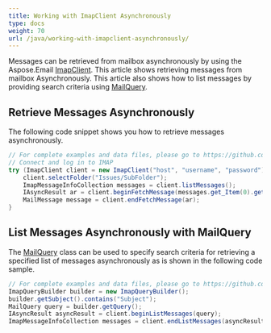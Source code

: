 ```yaml
---
title: Working with ImapClient Asynchronously
type: docs
weight: 70
url: /java/working-with-imapclient-asynchronously/
---
```



Messages can be retrieved from mailbox asynchronously by using the Aspose.Email [ImapClient](https://reference.aspose.com/email/java/com.aspose.email/imapclient/). This article shows retrieving messages from mailbox Asynchronously. This article also shows how to list messages by providing search criteria using [MailQuery](https://reference.aspose.com/email/java/com.aspose.email/mailquery/).

## **Retrieve Messages Asynchronously**

The following code snippet shows you how to retrieve messages asynchronously.

~~~Java
// For complete examples and data files, please go to https://github.com/aspose-email/Aspose.Email-for-Java
// Connect and log in to IMAP
try (ImapClient client = new ImapClient("host", "username", "password")) {
    client.selectFolder("Issues/SubFolder");
    ImapMessageInfoCollection messages = client.listMessages();
    IAsyncResult ar = client.beginFetchMessage(messages.get_Item(0).getSequenceNumber());
    MailMessage message = client.endFetchMessage(ar);
}
~~~

## **List Messages Asynchronously with MailQuery**

The [MailQuery](https://reference.aspose.com/email/java/com.aspose.email/mailquery/) class can be used to specify search criteria for retrieving a specified list of messages asynchronously as is shown in the following code sample.

~~~Java
// For complete examples and data files, please go to https://github.com/aspose-email/Aspose.Email-for-Java
ImapQueryBuilder builder = new ImapQueryBuilder();
builder.getSubject().contains("Subject");
MailQuery query = builder.getQuery();
IAsyncResult asyncResult = client.beginListMessages(query);
ImapMessageInfoCollection messages = client.endListMessages(asyncResult);
~~~
